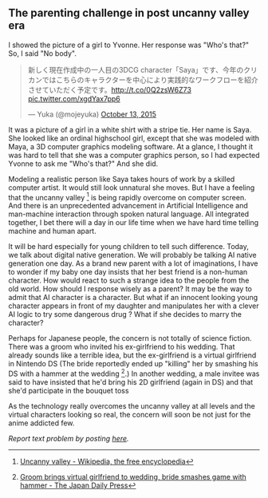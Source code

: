 ## The parenting challenge in post uncanny valley era

I showed the picture of a girl to Yvonne. Her response was "Who's that?" So, I
said "No body".

<blockquote class="twitter-tweet" lang="en"><p lang="ja" dir="ltr">新しく現在作成中の一人目の3DCG character「Saya」です、今年のクリカンではこちらのキャラクターを中心により実践的なワークフローを紹介させていただく予定です。<a href="http://t.co/0Q2zsW6Z73">http://t.co/0Q2zsW6Z73</a> <a href="http://t.co/xgdYax7pp6">pic.twitter.com/xgdYax7pp6</a></p>&mdash; Yuka (@mojeyuka) <a href="https://twitter.com/mojeyuka/status/653803931613556736">October 13, 2015</a></blockquote>
<script async src="//platform.twitter.com/widgets.js" charset="utf-8"></script>

It was a picture of a girl in a white shirt with a stripe tie. Her name is
Saya. She looked like an ordinal highschool girl, except that she was modeled
with Maya, a 3D computer graphics modeling software. At a glance, I thought
it was hard to tell that she was a computer graphics person, so I had expected
Yvonne to ask me "Who's that?" And she did.

Modeling a realistic person like Saya takes hours of work by a skilled computer
artist. It would still look unnatural she moves. But I have a feeling that the
uncanny valley [^uncanny] is being rapidly overcome on computer screen. And
there is an unprecedented advancement in Artificial Intelligence and
man-machine interaction through spoken natural language. All integrated
together, I bet there will a day in our life time when we have hard time
telling machine and human apart.

It will be hard especially for young children to tell such difference. Today,
we talk about digital native generation. We will probably be talking AI native
generation one day. As a brand new parent with a lot of imaginations, I have
to wonder if my baby one day insists that her best friend is a non-human
character. How would react to such a strange idea to the people from the old
world. How should I response wisely as a parent? It may be the way to admit
that AI character is a character. But what if an innocent looking young
character appears in front of my daughter and manipulates her with a clever AI
logic to try some dangerous drug ? What if she decides to marry the character?

Perhaps for Japanese people, the concern is not totally of science fiction.
There was a groom who invited his ex-girlfriend to his wedding. That already
sounds like a terrible idea, but the ex-girlfriend is a virtual girlfriend in
Nintendo DS (The bride reportedly ended up "killing" her by smashing his DS
with a hammer at the wedding [^groom].) In another wedding, a male invitee
was said to have insisted that he'd bring his 2D girlfriend (again in DS)
and that she'd participate in the bouquet toss 

As the technology really overcomes the uncanny valley at all levels and the
virtual characters looking so real, the concern will soon be not just for the
anime addicted few.

*Report text problem by posting [here](https://github.com/daigotanaka/essays/pull/13/files?diff=unified).*

[^uncanny]: [Uncanny valley - Wikipedia, the free encyclopedia](https://en.wikipedia.org/wiki/Uncanny_valley)
[^groom]: [Groom brings virtual girlfriend to wedding, bride smashes game with hammer - The Japan Daily Press](http://japandailypress.com/groom-brings-virtual-girlfriend-to-wedding-bride-smashes-game-with-hammer-2718951/)
[^invitee]: [DSゲームの彼女にのめり込んでいる友人・・・｜結婚・結婚式の相談広場](http://www.mwed.jp/ques/4190.html)

